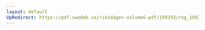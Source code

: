 ```yaml
---
layout: default
UpRedirect: https://pdf.swedeb.se/riksdagen-volumeG-pdf/199293/reg_199293/reg_199293_0058.pdf
---
```

